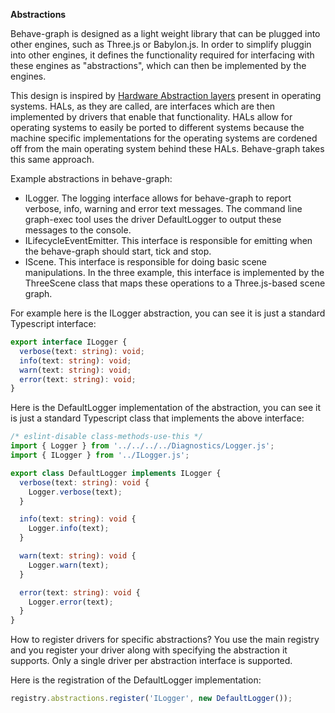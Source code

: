 **Abstractions**

Behave-graph is designed as a light weight library that can be plugged into other engines, such as Three.js or Babylon.js.  In order to simplify pluggin into other engines, it defines the functionality required for interfacing with these engines as "abstractions", which can then be implemented by the engines.

This design is inspired by [Hardware Abstraction layers](https://en.wikipedia.org/wiki/Hardware_abstraction) present in operating systems.  HALs, as they are called, are interfaces which are then implemented by drivers that enable that functionality. HALs allow for operating systems to easily be ported to different systems because the machine specific implementations for the operating systems are cordened off from the main operating system behind these HALs.  Behave-graph takes this same approach.

Example abstractions in behave-graph:

* ILogger.  The logging interface allows for behave-graph to report verbose, info, warning and error text messages.  The command line graph-exec tool uses the driver DefaultLogger to output these messages to the console.
* ILifecycleEventEmitter.  This interface is responsible for emitting when the behave-graph should start, tick and stop.
* IScene.  This interface is responsible for doing basic scene manipulations.  In the three example, this interface is implemented by the ThreeScene class that maps these operations to a Three.js-based scene graph.

For example here is the ILogger abstraction, you can see it is just a standard Typescript interface:

``` typescript
export interface ILogger {
  verbose(text: string): void;
  info(text: string): void;
  warn(text: string): void;
  error(text: string): void;
}
```

Here is the DefaultLogger implementation of the abstraction, you can see it is just a standard Typescript class that implements the above interface:

```typescript
/* eslint-disable class-methods-use-this */
import { Logger } from '../../../../Diagnostics/Logger.js';
import { ILogger } from '../ILogger.js';

export class DefaultLogger implements ILogger {
  verbose(text: string): void {
    Logger.verbose(text);
  }

  info(text: string): void {
    Logger.info(text);
  }

  warn(text: string): void {
    Logger.warn(text);
  }

  error(text: string): void {
    Logger.error(text);
  }
}
```

How to register drivers for specific abstractions?  You use the main registry and you register your driver along with specifying the abstraction it supports.  Only a single driver per abstraction interface is supported.

Here is the registration of the DefaultLogger implementation:

```typescript
registry.abstractions.register('ILogger', new DefaultLogger());
```